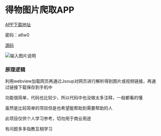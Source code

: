 

# 得物图片爬取APP

[APP下载地址](https://wws.lanzoui.com/igOz0qs8g7a)

密码：a6w0

[源码](https://github.com/Levine1992/PictureMelon)

![输入图片说明](https://images.gitee.com/uploads/images/2021/0630/175230_e2d5d13d_1032805.gif "WeChat_2021063017492120216301751235.gif")

### 原理逻辑
利用webview加载网页再通过Jsoup对网页进行解析得到图片或视频链接，再通过链接下载保存到手机中

功能很简单，代码也比较少，所以代码中也没做太多注释，一般都看的懂

虽然是比较简单的项目但是也希望能帮助到需要帮助的人

此项目仅供个人学习参考，切勿用于商业用途

有问题多多指教互相学习

